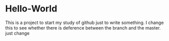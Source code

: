 # Hello-World
This is a project to start my study of github
just to write something.
I change this to see whether there is deference between the branch and the master.
just change
